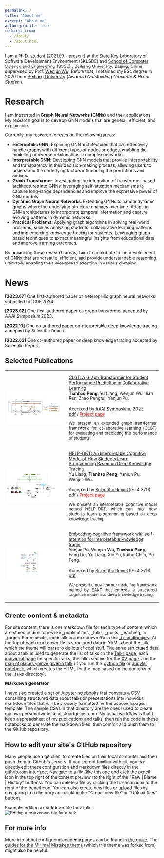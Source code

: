 ```yaml
---
permalink: /
title: "About me"
excerpt: "About me"
author_profile: true
redirect_from: 
  - /about/
  - /about.html
---
```


I am a Ph.D. student (2021.09 - present) at the State Key Laboratory of Software Development Environment (SKLSDE) and <a href="https://scse.buaa.edu.cn/">School of Computer Science and Engineering (SCSE)</a>
<a href="https://scse.buaa.edu.cn/"></a>, <a href="https://www.buaa.edu.cn/">Beihang University</a>, Beijing, China, supervised by Prof. <a href="https://iai.buaa.edu.cn/info/1013/1093.htm">Wenjun Wu</a>. Before that, I obtained my BSc degree in 2020
from
<a href="https://www.buaa.edu.cn/">Beihang University</a> (<i>Awarded Outstanding Graduate & Honor Student</i>).

Research
======

<p >
    I am interested in <strong>Graph Neural Networks (GNNs)</strong> and their applications. My research goal is to develop GNN models that are general, efficient, and explainable.
</p>
Currently, my research focuses on the following areas:
<ul>
    <li>
        <strong>Heterophilic GNN</strong>: Exploring GNN architectures that can effectively handle graphs with different types of nodes or edges, enabling the modeling of diverse relationships in complex networks.
    </li>
    <li>
        <strong>Interpretable GNN</strong>: Developing GNN models that provide interpretability and transparency in their decision-making process, allowing users to understand the underlying factors influencing the
        predictions and actions.
    </li>
    <li>
        <strong>Graph Transformer</strong>: Investigating the integration of transformer-based architectures into GNNs, leveraging self-attention mechanisms to capture long-range dependencies and improve the expressive
        power of GNN models.
    </li>
    <li>
        <strong>Dynamic Graph Neural Networks</strong>: Extending GNNs to handle dynamic graphs where the underlying structure changes over time. Adapting GNN architectures to incorporate temporal information and capture
        evolving patterns in dynamic networks.
    </li>
    <li>
        <strong>Practical Problems</strong>: Applying graph algorithms in solving real-world problems, such as analyzing students' collaborative learning patterns and implementing knowledge tracing for students. Leveraging
        graph-based techniques to extract meaningful insights from educational data and improve learning outcomes.
    </li>
</ul>
By advancing these research areas, I aim to contribute to the development of GNNs that are versatile, efficient, and provide understandable reasoning, ultimately enabling their widespread adoption in various domains.
</p>

News
======
<p> <strong>[2023.07]</strong> One first-authored paper on heterophilic graph neural networks submitted to ICDE 2024.</p>

<!-- <p> <strong>[2023.05]</strong> One first-authored paper on graph contrastive learning submitted to NeurIPS 2023.</p> -->

<p> <strong>[2023.02]</strong> One first-authored paper on graph transformer accepted by AAAI Symposium 2023.</p>

<p> <strong>[2022.10]</strong> One co-authored paper on interpretable deep knowledge tracing accepted by Scientific Report.</p>

<p> <strong>[2022.03]</strong> One co-authored paper on deep knowledge tracing accepted by Scientific Report.</p>

Selected Publications
------
<table width="100%" align="center" border="0" cellspacing="0" cellpadding="20">
<tbody>
<tr>
<td width="40%"><img src="photos\CLGT.pdf" alt="AAAI2023" width="180" height="110" style="border-style: none"></td>
<td width="60%" valign="top">
<p>
<a href="https://ojs.aaai.org/index.php/AAAI/article/download/26893/26665">
<papertitle>CLGT: A Graph Transformer for Student Performance Prediction in Collaborative Learning</papertitle>
</a>
<br><strong>Tianhao Peng</strong>, Yu Liang, Wenjun Wu, Jian Ren, Zhao Pengrui, Yanjun Pu. <br><br> Accepted by </em><a href="https://aaai-23.aaai.org/">AAAI Symposium</a></em>, 2023
<br>
<a href="https://ojs.aaai.org/index.php/AAAI/article/download/26893/26665">pdf</a> /
<a href="https://github.com/Tianhao-Peng/CLGT">
<font color="red">Project page</font>
</a>
<p align="justify" style="font-size:13px"> We present an extended graph transformer framework for collaborative learning (CLGT) for evaluating and predicting the performance of students. </p>
<p></p>
</td>
</tr>

<tr>
<td width="40%"><img src="photos\HELP-DKT.pdf" alt="Scientific Report" width="180" height="110" style="border-style: none"></td>
<td width="60%" valign="top">
    <p>
        <a href="https://www.nature.com/articles/s41598-022-07956-0">
            <papertitle>HELP-DKT: An Interpretable Cognitive Model of How Students Learn Programming Based on Deep Knowledge Tracing</papertitle>
        </a>
        <br>Yu Liang, <strong>Tianhao Peng</strong>, Yanjun Pu, Wenjun Wu. <br><br> Accepted by </em><a href="https://www.nature.com/srep">Scientific Report</a></em>(IF=4.379)
        <br>
        <a href="https://www.nature.com/articles/s41598-022-07956-0">pdf</a> /
        <a href="https://github.com/liangyubuaa/HELP-DKT">
            <font color="red">Project page</font>
        </a>
        <p align="justify" style="font-size:13px"> We present an interpretable cognitive model named HELP-DKT, which can infer how students learn programming based on deep knowledge tracing. </p>
        <p></p>
</td>
</tr>

<tr>
<td width="40%"><img src="photos\EAKT.pdf" alt="Scientific Report" width="180" height="110" style="border-style: none"></td>
<td width="60%" valign="top">
<p>
    <a href="https://www.nature.com/articles/s41598-022-22539-9">
        <papertitle>Embedding cognitive framework with self-attention for interpretable knowledge tracing</papertitle>
    </a>
    <br>Yanjun Pu, Wenjun Wu, <strong>Tianhao Peng</strong>, Fang Liu, Yu Liang, Xin Yu, Ruibo Chen, Pu Feng. <br><br> Accepted by </em><a href="https://www.nature.com/srep">Scientific Report</a></em>(IF=4.379)
    <br>
    <a href="https://www.nature.com/articles/s41598-022-22539-9">pdf</a>
    <p align="justify" style="font-size:13px"> We present a new learner modeling framework named by EAKT that embeds a structured cognitive model into deep knowledge tracing. </p>
    <p></p>
</td>
</tr>
</tbody>
</table>

<!-- 1. **CLGT: A Graph Transformer for Student Performance Prediction in Collaborative Learning**

<strong>Tianhao Peng</strong>, Yu Liang, Wenjun Wu, Jian Ren, Zhao Pengrui, Yanjun Pu. <br><br> 

Accepted by <a href="https://aaai-23.aaai.org/">AAAI Symposium</a>, 2023 ｜ <a href="https://ojs.aaai.org/index.php/AAAI/article/download/26893/26665">paper</a> -->

Create content & metadata
------
For site content, there is one markdown file for each type of content, which are stored in directories like _publications, _talks, _posts, _teaching, or _pages. For example, each talk is a markdown file in the [_talks directory](https://github.com/academicpages/academicpages.github.io/tree/master/_talks). At the top of each markdown file is structured data in YAML about the talk, which the theme will parse to do lots of cool stuff. The same structured data about a talk is used to generate the list of talks on the [Talks page](https://academicpages.github.io/talks), each [individual page](https://academicpages.github.io/talks/2012-03-01-talk-1) for specific talks, the talks section for the [CV page](https://academicpages.github.io/cv), and the [map of places you've given a talk](https://academicpages.github.io/talkmap.html) (if you run this [python file](https://github.com/academicpages/academicpages.github.io/blob/master/talkmap.py) or [Jupyter notebook](https://github.com/academicpages/academicpages.github.io/blob/master/talkmap.ipynb), which creates the HTML for the map based on the contents of the _talks directory).

**Markdown generator**

I have also created [a set of Jupyter notebooks](https://github.com/academicpages/academicpages.github.io/tree/master/markdown_generator
) that converts a CSV containing structured data about talks or presentations into individual markdown files that will be properly formatted for the academicpages template. The sample CSVs in that directory are the ones I used to create my own personal website at stuartgeiger.com. My usual workflow is that I keep a spreadsheet of my publications and talks, then run the code in these notebooks to generate the markdown files, then commit and push them to the GitHub repository.

How to edit your site's GitHub repository
------
Many people use a git client to create files on their local computer and then push them to GitHub's servers. If you are not familiar with git, you can directly edit these configuration and markdown files directly in the github.com interface. Navigate to a file (like [this one](https://github.com/academicpages/academicpages.github.io/blob/master/_talks/2012-03-01-talk-1.md) and click the pencil icon in the top right of the content preview (to the right of the "Raw | Blame | History" buttons). You can delete a file by clicking the trashcan icon to the right of the pencil icon. You can also create new files or upload files by navigating to a directory and clicking the "Create new file" or "Upload files" buttons. 

Example: editing a markdown file for a talk
![Editing a markdown file for a talk](/images/editing-talk.png)

For more info
------
More info about configuring academicpages can be found in [the guide](https://academicpages.github.io/markdown/). The [guides for the Minimal Mistakes theme](https://mmistakes.github.io/minimal-mistakes/docs/configuration/) (which this theme was forked from) might also be helpful.
